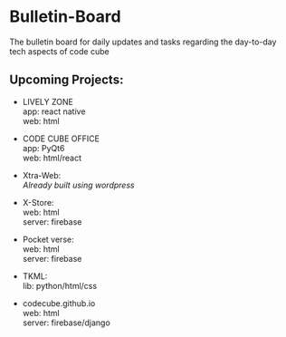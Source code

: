 # Bulletin-Board
The bulletin board for daily updates and tasks regarding the day-to-day tech aspects of code cube

## Upcoming Projects:
* LIVELY ZONE <br />
   app: react native <br />
   web: html

* CODE CUBE OFFICE  <br />
   app: PyQt6 <br />
   web: html/react

* Xtra-Web: <br />
    _Already built using wordpress_

* X-Store: <br />
    web: html <br />
    server: firebase

* Pocket verse: <br />
    web: html <br />
    server: firebase

* TKML: <br />
     lib: python/html/css

* codecube.github.io <br />
    web: html <br />
    server: firebase/django
